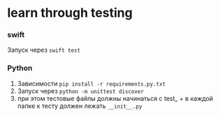 # learn through testing

### swift
Запуск через `swift test`

### Python
1. Зависимости
`pip install -r requirements.py.txt`
2. Запуск через
`python -m unittest discover`
3. при этом тестовые файлы должны начинаться с test_ + в каждой папке к тесту должен лежать `__init__.py`
